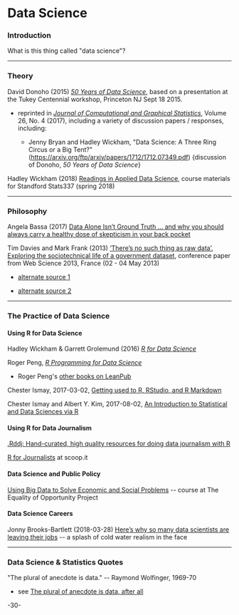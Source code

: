 # Data Science

### Introduction

What is this thing called "data science"?

---
### Theory

David Donoho (2015) [_50 Years of Data Science_](http://courses.csail.mit.edu/18.337/2015/docs/50YearsDataScience.pdf), based on a presentation at the Tukey Centennial workshop, Princeton NJ Sept 18 2015.

* reprinted in [_Journal of Computational and Graphical Statistics_](http://amstat.tandfonline.com/toc/ucgs20/26/4?nav=tocList), Volume 26, No. 4 (2017), including a variety of discussion papers / responses, including: 

  - Jenny Bryan and Hadley Wickham, "Data	Science:	A	Three	Ring	Circus	or	a	Big	Tent?"(https://arxiv.org/ftp/arxiv/papers/1712/1712.07349.pdf) {discussion of Donoho, _50 Years of Data Science_}


Hadley Wickham (2018) [Readings in Applied Data Science](https://github.com/hadley/stats337), course materials for Standford Stats337 (spring 2018)


---
### Philosophy

Angela Bassa (2017) [Data Alone Isn’t Ground Truth … and why you should always carry a healthy dose of skepticism in your back pocket](https://medium.com/@angebassa/data-alone-isnt-ground-truth-9e733079dfd4)

Tim Davies and Mark Frank (2013) [‘There’s no such thing as raw data’. Exploring the sociotechnical life of a government dataset](https://eprints.soton.ac.uk/352115/), conference paper from Web Science 2013, France (02 - 04 May 2013)

* [alternate source 1](https://dl.acm.org/citation.cfm?id=2464472)

* [alternate source 2](http://students.ecs.soton.ac.uk/mwra1g13/msc/comp6037/timed_ex_pdf/p75-davies.pdf)


---
### The Practice of Data Science

#### Using R for Data Science

Hadley Wickham & Garrett Grolemund (2016) [_R for Data Science_](http://r4ds.had.co.nz/)

Roger Peng, [_R Programming for Data Science_](https://leanpub.com/rprogramming)

* Roger Peng's [other books on LeanPub](https://leanpub.com/u/rdpeng)

Chester Ismay, 2017-03-02, [Getting used to R, RStudio, and R Markdown](https://ismayc.github.io/rbasics-book/)

Chester Ismay and Albert Y. Kim, 2017-08-02, [An Introduction to Statistical and Data Sciences via R](http://moderndive.com/)



#### Using R for Data Journalism

[.Rddj: Hand-curated, high quality resources for doing data journalism with R](https://rddj.info/)

[R for Journalists](http://www.scoop.it/t/r-for-journalists) at scoop.it


#### Data Science and Public Policy

[Using Big Data to Solve Economic and Social Problems](http://www.equality-of-opportunity.org/bigdatacourse/) -- course at The Equality of Opportunity Project


#### Data Science Careers

Jonny Brooks-Bartlett (2018-03-28) [Here’s why so many data scientists are leaving their jobs](https://towardsdatascience.com/why-so-many-data-scientists-are-leaving-their-jobs-a1f0329d7ea4) -- a splash of cold water realism in the face

***

### Data Science & Statistics Quotes

"The plural of anecdote is data." -- Raymond Wolfinger, 1969-70

* see [The plural of anecdote is data, after all](http://blog.revolutionanalytics.com/2011/04/the-plural-of-anecdote-is-data-after-all.html)

-30-
